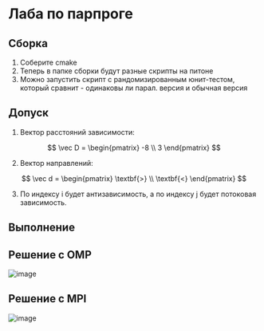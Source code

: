 # Лаба по парпроге

## Сборка

1. Соберите cmake
2. Теперь в папке сборки будут разные скрипты на питоне
3. Можно запустить скрипт с рандомизированным юнит-тестом, который сравнит - одинаковы ли парал. версия и обычная версия

## Допуск

1. Вектор расстояний зависимости:

$$
\vec D = \begin{pmatrix}
-8 \\
3
\end{pmatrix}
$$

2. Вектор направлений:

$$
\vec d = \begin{pmatrix}
\textbf{>} \\
\textbf{<}
\end{pmatrix}
$$

3. По индексу i будет антизависимость, а по индексу j будет потоковая зависимость.

## Выполнение

## Решение с OMP

![image](https://user-images.githubusercontent.com/25401699/204332359-7ea14c88-4840-4b3c-b451-b70cdf005a7f.png)

## Решение с MPI

![image](https://user-images.githubusercontent.com/25401699/206786763-4bd3879a-ca88-45ac-b7a5-ebe2e1295e8f.png)
